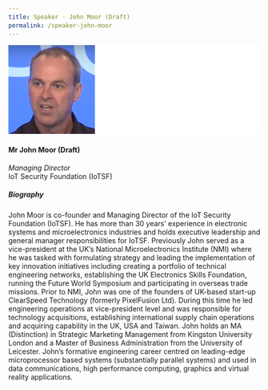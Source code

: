 ```yaml
---
title: Speaker - John Moor (Draft)
permalink: /speaker-john-moor
---
```

![John Moor](/images/speakers/Moor-John.jpg)

#### **Mr John Moor (Draft)**

*Managing Director*  
IoT Security Foundation (IoTSF)

##### **Biography**

John Moor is co-founder and Managing Director of the IoT Security Foundation (IoTSF).
He has more than 30 years’ experience in electronic systems and microelectronics industries and holds executive leadership and general manager responsibilities for IoTSF. Previously John served as a vice-president at the UK’s National Microelectronics Institute (NMI) where he was tasked with formulating strategy and leading the implementation of key innovation initiatives including creating a portfolio of technical engineering networks, establishing the UK Electronics Skills Foundation, running the Future World Symposium and participating in overseas trade missions.
Prior to NMI, John was one of the founders of UK-based start-up ClearSpeed Technology (formerly PixelFusion Ltd). During this time he led engineering operations at vice-president level and was responsible for technology acquisitions, establishing international supply chain operations and acquiring capability in the UK, USA and Taiwan.
John holds an MA (Distinction) in Strategic Marketing Management from Kingston University London and a Master of Business Administration from the University of Leicester. John’s formative engineering career centred on leading-edge microprocessor based systems (substantially parallel systems) and used in data communications, high performance computing, graphics and virtual reality applications.